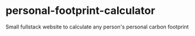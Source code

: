 # personal-footprint-calculator
 Small fullstack website to calculate any person's personal carbon footprint

